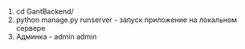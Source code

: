 1) cd GantBackend/
2) python manage.py runserver - запуск приложение на локальном сервере
3) Админка - admin admin